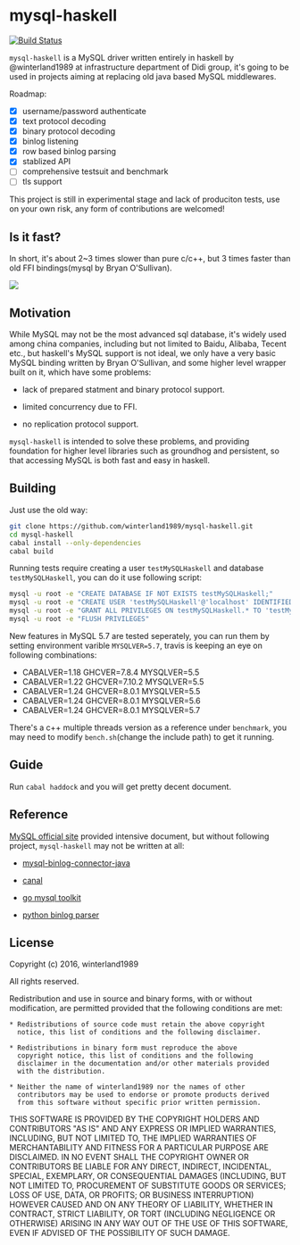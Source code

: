 mysql-haskell
=============

[![Build Status](https://travis-ci.org/winterland1989/mysql-haskell.svg)](https://travis-ci.org/winterland1989/mysql-haskell)

`mysql-haskell` is a MySQL driver written entirely in haskell by @winterland1989 at infrastructure department of Didi group, it's going to be used in projects aiming at replacing old java based MySQL middlewares.

Roadmap:

- [x] username/password authenticate
- [x] text protocol decoding
- [x] binary protocol decoding
- [x] binlog listening
- [x] row based binlog parsing
- [x] stablized API
- [ ] comprehensive testsuit and benchmark
- [ ] tls support

This project is still in experimental stage and lack of produciton tests, use on your own risk, any form of contributions are welcomed!

Is it fast?
----------

In short, it's about 2~3 times slower than pure c/c++, but 3 times faster than old FFI bindings(mysql by Bryan O'Sullivan).

<img src="https://github.com/winterland1989/mysql-haskell/blob/master/benchmark/benchmark2016-08-10.png?raw=true">

Motivation
----------

While MySQL may not be the most advanced sql database, it's widely used among china companies, including but not limited to Baidu, Alibaba, Tecent etc., but haskell's MySQL support is not ideal, we only have a very basic MySQL binding written by Bryan O'Sullivan, and some higher level wrapper built on it, which have some problems:

+ lack of prepared statment and binary protocol support.

+ limited concurrency due to FFI.

+ no replication protocol support.

`mysql-haskell` is intended to solve these problems, and providing foundation for higher level libraries such as groundhog and persistent, so that accessing MySQL is both fast and easy in haskell.

Building
--------

Just use the old way:

```bash
git clone https://github.com/winterland1989/mysql-haskell.git
cd mysql-haskell
cabal install --only-dependencies
cabal build
```

Running tests require creating a user `testMySQLHaskell` and database `testMySQLHaskell`, you can do it use following script:

```bash
mysql -u root -e "CREATE DATABASE IF NOT EXISTS testMySQLHaskell;"
mysql -u root -e "CREATE USER 'testMySQLHaskell'@'localhost' IDENTIFIED BY ''"
mysql -u root -e "GRANT ALL PRIVILEGES ON testMySQLHaskell.* TO 'testMySQLHaskell'@'localhost'"
mysql -u root -e "FLUSH PRIVILEGES"
```

New features in MySQL 5.7 are tested seperately, you can run them by setting environment varible `MYSQLVER=5.7`, travis is keeping
an eye on following combinations:

+ CABALVER=1.18 GHCVER=7.8.4  MYSQLVER=5.5
+ CABALVER=1.22 GHCVER=7.10.2 MYSQLVER=5.5
+ CABALVER=1.24 GHCVER=8.0.1  MYSQLVER=5.5
+ CABALVER=1.24 GHCVER=8.0.1  MYSQLVER=5.6
+ CABALVER=1.24 GHCVER=8.0.1  MYSQLVER=5.7

There's a c++ multiple threads version as a reference under `benchmark`, you may need to modify `bench.sh`(change the include path) to get it running.

Guide
-----

Run `cabal haddock` and you will get pretty decent document.

Reference
---------

[MySQL official site](https://dev.mysql.com/doc/internals/en/) provided intensive document, but without following project, `mysql-haskell` may not be written at all:

+ [mysql-binlog-connector-java](https://github.com/shyiko/mysql-binlog-connector-java)

+ [canal](https://github.com/alibaba/canal)

+ [go mysql toolkit](https://github.com/siddontang/go-mysql)

+ [python binlog parser](https://github.com/noplay/python-mysql-replication)

License
-------

Copyright (c) 2016, winterland1989

All rights reserved.

Redistribution and use in source and binary forms, with or without
modification, are permitted provided that the following conditions are met:

    * Redistributions of source code must retain the above copyright
      notice, this list of conditions and the following disclaimer.

    * Redistributions in binary form must reproduce the above
      copyright notice, this list of conditions and the following
      disclaimer in the documentation and/or other materials provided
      with the distribution.

    * Neither the name of winterland1989 nor the names of other
      contributors may be used to endorse or promote products derived
      from this software without specific prior written permission.

THIS SOFTWARE IS PROVIDED BY THE COPYRIGHT HOLDERS AND CONTRIBUTORS
"AS IS" AND ANY EXPRESS OR IMPLIED WARRANTIES, INCLUDING, BUT NOT
LIMITED TO, THE IMPLIED WARRANTIES OF MERCHANTABILITY AND FITNESS FOR
A PARTICULAR PURPOSE ARE DISCLAIMED. IN NO EVENT SHALL THE COPYRIGHT
OWNER OR CONTRIBUTORS BE LIABLE FOR ANY DIRECT, INDIRECT, INCIDENTAL,
SPECIAL, EXEMPLARY, OR CONSEQUENTIAL DAMAGES (INCLUDING, BUT NOT
LIMITED TO, PROCUREMENT OF SUBSTITUTE GOODS OR SERVICES; LOSS OF USE,
DATA, OR PROFITS; OR BUSINESS INTERRUPTION) HOWEVER CAUSED AND ON ANY
THEORY OF LIABILITY, WHETHER IN CONTRACT, STRICT LIABILITY, OR TORT
(INCLUDING NEGLIGENCE OR OTHERWISE) ARISING IN ANY WAY OUT OF THE USE
OF THIS SOFTWARE, EVEN IF ADVISED OF THE POSSIBILITY OF SUCH DAMAGE.
